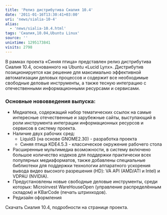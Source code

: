 ```yaml
---
title: 'Релиз дистрибутива Сиалия 10.4'
date: '2011-01-16T13:30:41+03:00'
uri: 'news/sialia-10-4'
alias: 
  - 'news/sialia-10.4.html'
tags: 'Сиалия,10.04,Ubuntu Linux'
source: ''
unixtime: 1295173841
visits: 2798
---
```

В рамках проекта «Синяя птица» представлен релиз дистрибутива Сиалия 10.4, основанного на Ubuntu «Lucid Lynx». Дистрибутив позиционируется как решение для максимально эффективной автоматизации деловых процессов и содержит все необходимые свободные деловые инструменты, а также тесную интеграцию с отечественными информационными ресурсами и сервисами.

### Основные нововведения выпуска:

*   Медиатека, содержащий набор тематических ссылок на самые интересные отечественные и зарубежные сайты, выступающий в роли инструмента интеграции информационных ресурсов и сервисов в систему проекта.
*   Наличие двух рабочих сред:
    *   Liquid3 (на основе GNOME2.30) - разработка проекта
    *   Синяя птица KDE4.5.3 - классическое окружение рабочего стола
*   Расширенные мультимедиа возможности, в систему включено большое количество кодеков для поддержки практически всех популярных медиаформатов, также добавлены специальные библиотеки для поддержки технологии аппаратного ускорения вывода видео высокого разрешения (HD): VA API (AMD/ATI и Intel) и VDPAU (NVIDIA).
*   Предустановлены новые свободные деловые инструменты, среди которых: Microinvest WareHouseOpen (управление распределённым складом) и KBarCode (печать штрихкодов).
*   Редизайн оформления

Скачать Сиалия 10.4, подробности на странице проекта.
